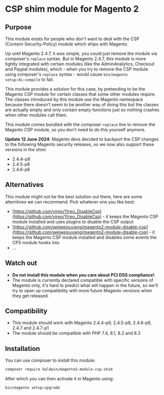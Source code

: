 # CSP shim module for Magento 2

## Purpose

This module exists for people who don't want to deal with the CSP (Content-Security-Policy) module which ships with Magento.

Up until Magento 2.4.7, it was simple, you could just remove the module via composer's `replace` syntax.
But in Magento 2.4.7, this module is more tightly integrated with certain modules (like the AdminAnalytics, Checkout and Paypal modules), which - when you try to remove the CSP module using composer's `replace` syntax - would cause `bin/magento setup:di:compile` to fail.

This module provides a solution for this case, by pretending to be the Magento CSP module for certain classes that some other modules require. The classes introduced by this module use the Magento namespace because there doesn't seem to be another way of doing this but the classes are actually empty and only contain empty functions just so nothing crashes when other modules call them.

This module comes bundled with the composer `replace` line to remove the Magento CSP module, so you don't need to do this yourself anymore.

**Update 12 June 2024**: Magento devs decided to backport the CSP changes to the following Magento security releases, so we now also support these versions in the shim:

- 2.4.4-p9
- 2.4.5-p8
- 2.4.6-p6

## Alternatives

This module might not be the best solution out there, here are some alterntives we can recommend. Pick whatever one you like best:

- [https://github.com/yireo/Yireo_DisableCsp](https://github.com/yireo/Yireo_DisableCsp) - it keeps the Magento CSP module installed and uses plugins to disable the CSP output
- [https://github.com/weiweiouyang/magento2-module-disable-csp](https://github.com/weiweiouyang/magento2-module-disable-csp) - it keeps the Magento CSP module installed and disables some events the CPS module hooks into
- ...

## Watch out

- **Do not install this module when you care about PCI DSS compliance!**
- The module is currently declared compatible with specific versions of Magento only, it's hard to predict what will happen in the future, so we'll try to open up compatibility with more future Magento versions when they get released.

## Compatibility

- This module should work with Magento 2.4.4-p9, 2.4.5-p8, 2.4.6-p6, 2.4.7 and 2.4.7-p1
- The module should be compatible with PHP 7.4, 8.1, 8.2 and 8.3

## Installation

You can use composer to install this module:

```sh
composer require baldwin/magento2-module-csp-shim
```

After which you can then activate it in Magento using:

```sh
bin/magento setup:upgrade
```
